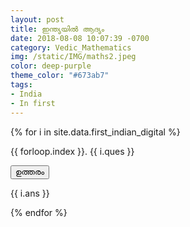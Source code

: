 ```yaml
---
layout: post
title: ഇന്ത്യയിൽ ആദ്യം
date: 2018-08-08 10:07:39 -0700
category: Vedic_Mathematics
img: /static/IMG/maths2.jpeg
color: deep-purple
theme_color: "#673ab7"
tags: 
- India
- In first
---
```


{% for i in site.data.first_indian_digital %}
<div class="w3-panel w3-pale-blue w3-leftbar w3-border-blue">
<p>{{ forloop.index }}. {{ i.ques }}</p>
</div>
<p><button onclick="myFunc('Demo{{ forloop.index }}')" class="w3-button w3-block w3-left-align w3-green">
ഉത്തരം
</button></p>
<div id="Demo{{ forloop.index }}" class="w3-hide w3-center">
  <p>{{ i.ans }}</p>
</div>
{% endfor %}
<script>
  function myFunction(id) {
    var x = document.getElementById(id);
    if (x.className.indexOf("w3-show") == -1) {
        x.className += " w3-show";
    } else { 
        x.className = x.className.replace(" w3-show", "");
    }
}
</script>
